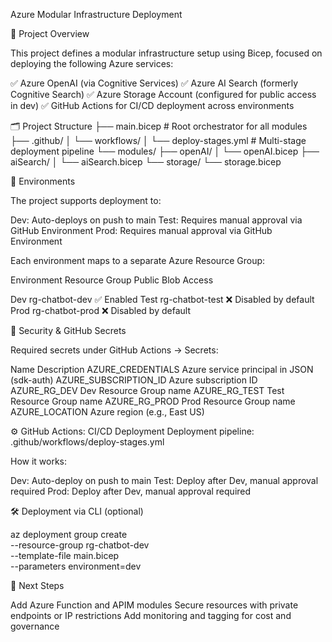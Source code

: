 Azure Modular Infrastructure Deployment

🔧 Project Overview

This project defines a modular infrastructure setup using Bicep, focused on deploying the following Azure services:

✅ Azure OpenAI (via Cognitive Services)
✅ Azure AI Search (formerly Cognitive Search)
✅ Azure Storage Account (configured for public access in dev)
✅ GitHub Actions for CI/CD deployment across environments

🗂️ Project Structure
├── main.bicep                    # Root orchestrator for all modules
├── .github/
│   └── workflows/
│       └── deploy-stages.yml     # Multi-stage deployment pipeline
└── modules/
    ├── openAI/
    │   └── openAI.bicep
    ├── aiSearch/
    │   └── aiSearch.bicep
    └── storage/
        └── storage.bicep

🚀 Environments

The project supports deployment to:

Dev: Auto-deploys on push to main
Test: Requires manual approval via GitHub Environment
Prod: Requires manual approval via GitHub Environment

Each environment maps to a separate Azure Resource Group:

Environment	Resource Group	Public Blob Access

Dev	    rg-chatbot-dev	✅ Enabled
Test	rg-chatbot-test	❌ Disabled by default
Prod	rg-chatbot-prod	❌ Disabled by default

🔐 Security & GitHub Secrets

Required secrets under GitHub Actions → Secrets:

Name	                Description
AZURE_CREDENTIALS	    Azure service principal in JSON (sdk-auth)
AZURE_SUBSCRIPTION_ID	Azure subscription ID
AZURE_RG_DEV		    Dev Resource Group name
AZURE_RG_TEST		    Test Resource Group name
AZURE_RG_PROD		    Prod Resource Group name
AZURE_LOCATION		    Azure region (e.g., East US)

⚙️ GitHub Actions: CI/CD Deployment
Deployment pipeline: .github/workflows/deploy-stages.yml

How it works:

Dev: Auto-deploy on push to main
Test: Deploy after Dev, manual approval required
Prod: Deploy after Dev, manual approval required

🛠️ Deployment via CLI (optional)

az deployment group create \
  --resource-group rg-chatbot-dev \
  --template-file main.bicep \
  --parameters environment=dev

📌 Next Steps

Add Azure Function and APIM modules
Secure resources with private endpoints or IP restrictions
Add monitoring and tagging for cost and governance
